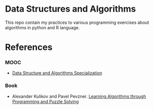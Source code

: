 # Data Structures and Algorithms


This repo contain my practices to various programming exercises about algorithms in python and R language.


# References




### MOOC




- [Data Structure and Algorithms Specialization](https://www.coursera.org/specializations/data-structures-algorithms)




### Book


- Alexander Kulikov and Pavel Pevzner. [Learning Algorithms through Programming and Puzzle Solving](https://goo.gl/Xx7cFm)



 
 